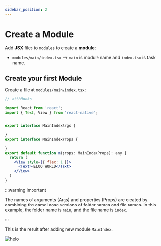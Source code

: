 ```yaml
---
sidebar_position: 2
---
```


# Create a Module

Add **JSX** files to `modules` to create a **module**:

- `modules/main/index.tsx` --> `main` is module name and `index.tsx` is task name.

## Create your first Module
Create a file at `modules/main/index.tsx`:

```jsx title="modules/main/index.tsx"
// withHooks

import React from 'react';
import { Text, View } from 'react-native';


export interface MainIndexArgs {

}
export interface MainIndexProps {

}
export default function m(props: MainIndexProps): any {
  return (
    <View style={{ flex: 1 }}>
      <Text>HELOO WORLD</Text>
    </View>
  )
}
```

:::warning important

The names of arguments (Args) and properties (Props) are created by combining the camel case versions of folder names and file names. In this example, the folder name is `main`, and the file name is `index`.

:::

This is the result after adding new module `MainIndex`.

![helo](/img/helo.png)
